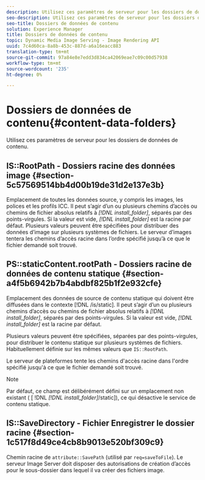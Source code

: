 ```yaml
---
description: Utilisez ces paramètres de serveur pour les dossiers de données de contenu.
seo-description: Utilisez ces paramètres de serveur pour les dossiers de données de contenu.
seo-title: Dossiers de données de contenu
solution: Experience Manager
title: Dossiers de données de contenu
topic: Dynamic Media Image Serving - Image Rendering API
uuid: 7c4d60ca-8a8b-453c-887d-a6a16eacc883
translation-type: tm+mt
source-git-commit: 97a84e8e7edd3d834ca42069eae7c09c00d57938
workflow-type: tm+mt
source-wordcount: '235'
ht-degree: 0%

---
```



# Dossiers de données de contenu{#content-data-folders}

Utilisez ces paramètres de serveur pour les dossiers de données de contenu.

## IS::RootPath - Dossiers racine des données image {#section-5c57569514bb4d00b19de31d2e137e3b}

Emplacement de toutes les données source, y compris les images, les polices et les profils ICC. Il peut s’agir d’un ou plusieurs chemins d’accès ou chemins de fichier absolus relatifs à *[!DNL install_folder]*, séparés par des points-virgules. Si la valeur est vide, *[!DNL install_folder]* est la racine par défaut. Plusieurs valeurs peuvent être spécifiées pour distribuer des données d’image sur plusieurs systèmes de fichiers. Le serveur d’images tentera les chemins d’accès racine dans l’ordre spécifié jusqu’à ce que le fichier demandé soit trouvé.

## PS::staticContent.rootPath - Dossiers racine de données de contenu statique {#section-a4f5b6942b7b4abdbf825b1f2e932cfe}

Emplacement des données de source de contenu statique qui doivent être diffusées dans le contexte [!DNL /is/static]. Il peut s’agir d’un ou plusieurs chemins d’accès ou chemins de fichier absolus relatifs à *[!DNL install_folder]*, séparés par des points-virgules. Si la valeur est vide, *[!DNL install_folder]* est la racine par défaut.

Plusieurs valeurs peuvent être spécifiées, séparées par des points-virgules, pour distribuer le contenu statique sur plusieurs systèmes de fichiers. Habituellement définie sur les mêmes valeurs que `IS::RootPath`.

Le serveur de plateformes tente les chemins d&#39;accès racine dans l&#39;ordre spécifié jusqu&#39;à ce que le fichier demandé soit trouvé.

>[!NOTE]
>
>Par défaut, ce champ est délibérément défini sur un emplacement non existant ( [ !DNL *[!DNL install_folder]*/static]), ce qui désactive le service de contenu statique.

## IS::SaveDirectory - Fichier Enregistrer le dossier racine {#section-1c517f8d49ce4cb8b9013e520bf309c9}

Chemin racine de `attribute::SavePath` (utilisé par `req=saveToFile`). Le serveur Image Server doit disposer des autorisations de création d’accès pour le sous-dossier dans lequel il va créer des fichiers image.

